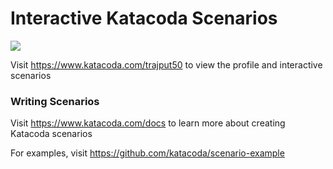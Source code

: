 # Interactive Katacoda Scenarios

[![](http://shields.katacoda.com/katacoda/trajput50/count.svg)](https://www.katacoda.com/trajput50 "Get your profile on Katacoda.com")

Visit https://www.katacoda.com/trajput50 to view the profile and interactive scenarios

### Writing Scenarios
Visit https://www.katacoda.com/docs to learn more about creating Katacoda scenarios

For examples, visit https://github.com/katacoda/scenario-example
